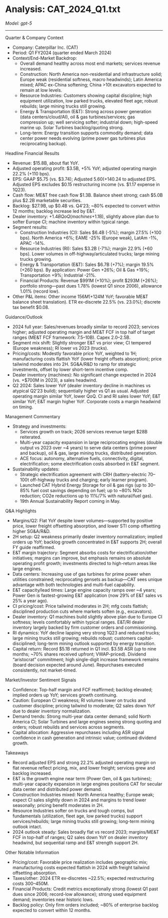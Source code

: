 # Analysis: CAT_2024_Q1.txt

*Model: gpt-5*

---

Quarter & Company Context
- Company: Caterpillar Inc. (CAT)
- Period: Q1 FY2024 (quarter ended March 2024)
- Context/End-Market Backdrop:
  - Overall demand healthy across most end markets; services revenue increased.
  - Construction: North America non-residential and infrastructure solid; Europe weak (residential softness, macro headwinds); Latin America mixed; APAC ex-China softening; China >10t excavators expected to remain at low levels.
  - Resource Industries: Customers showing capital discipline; high equipment utilization, low parked trucks, elevated fleet age; robust rebuilds; large mining trucks still growing.
  - Energy & Transportation (E&T): Strong across power generation (data centers/cloud/AI), oil & gas turbines/services; gas compression up; well servicing softer; industrial down; high-speed marine up. Solar Turbines backlog/quoting strong.
  - Long-term: Energy transition supports commodity demand; data center power needs evolving (prime power gas turbines plus reciprocating backup).

Headline Financial Results
- Revenue: $15.8B, about flat YoY.
- Adjusted operating profit: $3.5B, +5% YoY; adjusted operating margin 22.2% (+110 bps).
- EPS: GAAP $5.75 (vs. $3.74); Adjusted $5.60 (+14% YoY). Share count reduction added ~$0.24 to adjusted EPS. Adjusted EPS excludes $0.15 restructuring income (vs. $1.17 expense in 1Q23).
- Cash flow: ME&T free cash flow $1.3B. Balance sheet strong; cash $5.0B plus $2.2B marketable securities.
- Backlog: $27.9B, up $0.4B vs. Q4’23; ~80% expected to convert within 12 months; backlog increase led by E&T.
- Dealer inventory: +$1.4B QoQ (machines +$1.1B), slightly above plan due to softer Europe CI; machine inventory within typical range.
- Segment results:
  - Construction Industries (CI): Sales $6.4B (-5%); margin 27.5% (+100 bps). North America +6%; EAME -25% (Europe weak), LatAm -1%, APAC -14%.
  - Resource Industries (RI): Sales $3.2B (-7%); margin 22.9% (+60 bps). Lower volumes in off-highway/articulated trucks; large mining trucks growing.
  - Energy & Transportation (E&T): Sales $6.7B (+7%); margin 19.5% (+260 bps). By application: Power Gen +26%; Oil & Gas +19%; Transportation +9%; Industrial -21%.
  - Financial Products: Revenue $991M (+10%); profit $293M (+26%); portfolio strong—past dues 1.78% (lowest Q1 since 2006), allowance 1.01% (record low).
- Other P&L items: Other income $156M (+$124M YoY; favorable ME&T balance sheet translation). ETR ex-discrete 22.5% (vs. 23.0%); discrete tax benefit $0.08.

Guidance/Outlook
- 2024 full year: Sales/revenues broadly similar to record 2023; services higher; adjusted operating margin and ME&T FCF in top half of target ranges (ME&T FCF framework: $7.5–$10B). Capex $2.0–$2.5B.
- Segment mix shift: Slightly stronger E&T vs prior view; CI tempered (Europe weakness); RI lower vs 2023 (trucks).
- Pricing/costs: Modestly favorable price YoY, weighted to 1H; manufacturing costs flattish YoY (lower freight offsets absorption); price tailwind moderates into 2H. SG&A/R&D to ramp for strategic investments, offset by lower short-term incentive comp.
- Dealer inventory (machines): No significant change expected in 2024 (vs. +$700M in 2023), a sales headwind.
- Q2 2024: Sales lower YoY (dealer inventory decline in machines vs atypical Q2’23 build); sequentially higher vs Q1 as usual. Adjusted operating margin similar YoY, lower QoQ. CI and RI sales lower YoY; E&T similar YoY; E&T margin higher YoY. Corporate costs a margin headwind on timing.

Management Commentary
- Strategy and investments:
  - Services growth on track; 2026 services revenue target $28B reiterated.
  - Multi-year capacity expansion in large reciprocating engines (double output vs 2023 over ~4 years) to serve data centers (prime power and backup), oil & gas, large mining trucks, distributed generation.
  - ACE focus: autonomy, alternative fuels, connectivity, digital, electrification; some electrification costs absorbed in E&T segment.
- Sustainability updates:
  - Strategic electrification agreement with CRH (battery-electric 70–100t off-highway trucks and charging; early learner program).
  - Launched CAT Hybrid Energy Storage for oil & gas rigs (up to 30–85% fuel cost savings depending on fuel; up to ~80% NOx reduction; CO2e reductions up to 11%/7% with natural/fuel gas).
  - 19th Annual Sustainability Report coming in May.

Q&A Highlights
- Margins/Q2: Flat YoY despite lower volumes—supported by positive price, lower freight offsetting absorption, and lower STI comp offsetting higher SG&A/R&D.
- 2H setup: Q2 weakness primarily dealer inventory normalization; implied orders up YoY; backlog growth concentrated in E&T supports 2H; overall FY guide reaffirmed.
- E&T margin trajectory: Segment absorbs costs for electrification/other initiatives; margins can improve, but emphasis remains on absolute operating profit growth; investments directed to high-return areas like large engines.
- Data centers: Increasing use of gas turbines for prime power when utilities constrained; reciprocating gensets as backup—CAT sees unique advantage with both technologies and multi-fuel capability.
- E&T capacity/lead times: Large engine capacity ramps over ~4 years; Power Gen is fastest-growing E&T application (now 29% of E&T sales vs 25% a year ago).
- CI pricing/cost: Price tailwind moderates in 2H; mfg costs flattish; disciplined production cuts where markets soften (e.g., excavators).
- Dealer inventory: Q1 machines build slightly above plan due to Europe CI softness; levels comfortably within typical ranges. E&T/RI dealer inventory largely backed by firm customer orders and commissioning.
- RI dynamics: YoY decline lapping very strong 1Q23 and reduced trucks; large mining trucks still growing; rebuilds robust; customers capital-disciplined; long-term mining outlook supported by energy transition.
- Capital return: Record $5.1B returned in Q1 incl. $3.5B ASR (up to nine months; ~70% shares received upfront; VWAP-priced). Dividend “aristocrat” commitment; high single-digit increase framework remains (board decision expected around June). Repurchases executed consistently, not market-timed.

Market/Investor Sentiment Signals
- Confidence: Top-half margin and FCF reaffirmed; backlog elevated; implied orders up YoY; services growth continuing.
- Caution: European CI weakness; RI volumes lower on trucks and customer discipline; pricing tailwind to moderate; Q2 sales down YoY due to dealer inventory normalization.
- Demand trends: Strong multi-year data center demand; solid North America CI; Solar Turbines and large engines seeing strong quoting and orders; robust rebuilds and services across segments.
- Capital allocation: Aggressive repurchases including ASR signal confidence in cash generation and intrinsic value; continued dividend growth.

Takeaways
- Record adjusted EPS and strong 22.2% adjusted operating margin on flat revenue reflect pricing, mix, and lower freight; services grew and backlog increased.
- E&T is the growth engine near term (Power Gen, oil & gas turbines); multi-year capacity expansion in large engines positions CAT for secular data center and distributed power demand.
- Construction Industries mixed: North America healthy; Europe weak; expect CI sales slightly down in 2024 and margins to trend lower seasonally; pricing benefit moderates in 2H.
- Resource Industries softer on trucks and tough comps, but fundamentals (utilization, fleet age, low parked trucks) support services/rebuilds; large mining trucks still growing; long-term mining outlook intact.
- 2024 outlook steady: Sales broadly flat vs record 2023; margins/ME&T FCF in top-half of ranges; Q2 sales down YoY on dealer inventory headwind, but sequential ramp and E&T strength support 2H.

Other Notable Information
- Pricing/cost: Favorable price realization includes geographic mix; manufacturing costs expected flattish in 2024 with freight tailwind offsetting absorption.
- Taxes/other: 2024 ETR ex-discretes ~22.5%; expected restructuring costs $300–$450M.
- Financial Products: Credit metrics exceptionally strong (lowest Q1 past dues since 2006; record-low allowance); strong used equipment demand; inventories near historic lows.
- Backlog policy: Only firm orders included; ~80% of enterprise backlog expected to convert within 12 months.